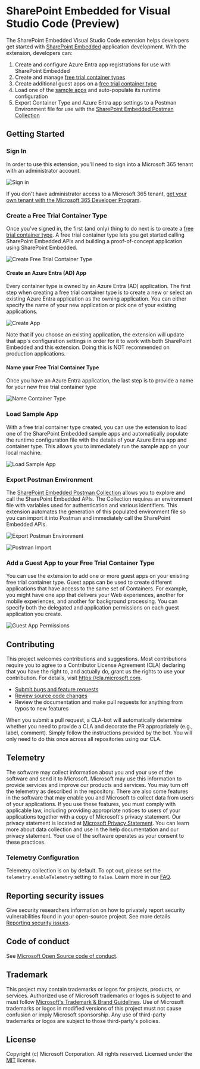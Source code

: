 # SharePoint Embedded for Visual Studio Code (Preview)
The SharePoint Embedded Visual Studio Code extension helps developers get started with [SharePoint Embedded](https://learn.microsoft.com/en-us/sharepoint/dev/embedded/overview) application development. With the extension, developers can:

1. Create and configure Azure Entra app registrations for use with SharePoint Embedded
1. Create and manage [free trial container types](https://learn.microsoft.com/en-us/sharepoint/dev/embedded/concepts/app-concepts/containertypes#sharepoint-embedded-trial-container-types)
1. Create additional guest apps on a [free trial container type](https://learn.microsoft.com/en-us/sharepoint/dev/embedded/concepts/app-concepts/containertypes#sharepoint-embedded-trial-container-types)
1. Load one of the [sample apps](https://github.com/microsoft/SharePoint-Embedded-Samples) and auto-populate its runtime configuration
1. Export Container Type and Azure Entra app settings to a Postman Environment file for use with the [SharePoint Embedded Postman Collection](https://github.com/microsoft/SharePoint-Embedded-Samples/tree/main/Postman)

## Getting Started

### Sign In
In order to use this extension, you'll need to sign into a Microsoft 365 tenant with an administrator account. 

![Sign in](https://github.com/microsoft/SharePoint-Embedded-VS-Code-Extension/assets/108372230/636d45f9-5912-4e2c-9a50-8f5efa472638)

If you don't have administrator access to a Microsoft 365 tenant, [get your own tenant with the Microsoft 365 Developer Program](https://developer.microsoft.com/en-us/microsoft-365/dev-program).

### Create a Free Trial Container Type
Once you've signed in, the first (and only) thing to do next is to create a [free trial container type](https://learn.microsoft.com/en-us/sharepoint/dev/embedded/concepts/app-concepts/containertypes#sharepoint-embedded-trial-container-types). A free trial container type lets you get started calling SharePoint Embedded APIs and building a proof-of-concept application using SharePoint Embedded. 

![Create Free Trial Container Type](https://github.com/microsoft/SharePoint-Embedded-VS-Code-Extension/assets/108372230/a8186b2b-bdf9-400b-820b-2e6ebe51d393)

#### Create an Azure Entra (AD) App
Every container type is owned by an Azure Entra (AD) application. The first step when creating a free trial container type is to create a new or select an existing Azure Entra application as the owning application. You can either specify the name of your new application or pick one of your existing applications. 

![Create App](https://github.com/microsoft/SharePoint-Embedded-VS-Code-Extension/assets/108372230/944ecf1b-491c-4e5c-b887-73a5d709e9c5)

Note that if you choose an existing application, the extension will update that app's configuration settings in order for it to work with both SharePoint Embedded and this extension. Doing this is NOT recommended on production applications. 


#### Name your Free Trial Container Type
Once you have an Azure Entra application, the last step is to provide a name for your new free trial container type

![Name Container Type](https://github.com/microsoft/SharePoint-Embedded-VS-Code-Extension/assets/108372230/f465d36e-57e8-472a-9d10-7374a28b24b1)

### Load Sample App
With a free trial container type created, you can use the extension to load one of the SharePoint Embedded sample apps and automatically populate the runtime configuration file with the details of your Azure Entra app and container type. This allows you to immediately run the sample app on your local machine. 

![Load Sample App](https://github.com/microsoft/SharePoint-Embedded-VS-Code-Extension/assets/108372230/da40cd67-83b3-4da9-b743-159edd2802fa)

### Export Postman Environment
The [SharePoint Embedded Postman Collection](https://github.com/microsoft/SharePoint-Embedded-Samples/tree/main/Postman) allows you to explore and call the SharePoint Embedded APIs. The Collection requires an environment file with variables used for authentication and various identifiers. This extension automates the generation of this populated environment file so you can import it into Postman and immediately call the SharePoint Embedded APIs. 

![Export Postman Environment](https://github.com/microsoft/SharePoint-Embedded-VS-Code-Extension/assets/108372230/a549866d-55e0-4a25-b173-fc532cc7b49e)

![Postman Import](https://github.com/microsoft/SharePoint-Embedded-VS-Code-Extension/assets/108372230/06884e97-7a4c-41ea-8c19-c0eecfd2e624)

### Add a Guest App to your Free Trial Container Type
You can use the extension to add one or more guest apps on your existing free trial container type. Guest apps can be used to create different applications that have access to the same set of Containers. For example, you might have one app that delivers your Web experiences, another for mobile experiences, and another for background processing. You can specify both the delegated and application permissions on each guest application you create. 

![Guest App Permissions](https://github.com/microsoft/SharePoint-Embedded-VS-Code-Extension/assets/108372230/d3394cf6-b174-4c07-8cca-fe742cade70b)


## Contributing
This project welcomes contributions and suggestions. Most contributions require you to agree to a Contributor License Agreement (CLA) declaring that you have the right to, and actually do, grant us the rights to use your contribution. For details, visit https://cla.microsoft.com.

* [Submit bugs and feature requests](https://github.com/microsoft/SharePoint-Embedded-VS-Code-Extension/issues)
* [Review source code changes](https://github.com/microsoft/SharePoint-Embedded-VS-Code-Extension/pulls)
* Review the documentation and make pull requests for anything from typos to new features

When you submit a pull request, a CLA-bot will automatically determine whether you need to provide a CLA and decorate the PR appropriately (e.g., label, comment). Simply follow the instructions provided by the bot. You will only need to do this once across all repositories using our CLA.

## Telemetry
The software may collect information about you and your use of the software and send it to Microsoft. Microsoft may use this information to provide services and improve our products and services. You may turn off the telemetry as described in the repository. There are also some features in the software that may enable you and Microsoft to collect data from users of your applications. If you use these features, you must comply with applicable law, including providing appropriate notices to users of your applications together with a copy of Microsoft's privacy statement. Our privacy statement is located at [Microsoft Privacy Statement](https://go.microsoft.com/fwlink/?LinkID=824704). You can learn more about data collection and use in the help documentation and our privacy statement. Your use of the software operates as your consent to these practices.

### Telemetry Configuration
Telemetry collection is on by default. To opt out, please set the `telemetry.enableTelemetry` setting to `false`. Learn more in our [FAQ](https://code.visualstudio.com/docs/supporting/faq#_how-to-disable-telemetry-reporting).


## Reporting security issues
Give security researchers information on how to privately report security vulnerabilities found in your open-source project. See more details [Reporting security issues](https://docs.opensource.microsoft.com/content/releasing/security.html).

## Code of conduct
See [Microsoft Open Source code of conduct](https://opensource.microsoft.com/codeofconduct).

## Trademark
This project may contain trademarks or logos for projects, products, or services. Authorized use of Microsoft trademarks or logos is subject to and must follow [Microsoft's Trademark & Brand Guidelines](https://www.microsoft.com/legal/intellectualproperty/trademarks/usage/general). Use of Microsoft trademarks or logos in modified versions of this project must not cause confusion or imply Microsoft sponsorship. Any use of third-party trademarks or logos are subject to those third-party's policies.

## License
Copyright (c) Microsoft Corporation. All rights reserved.
Licensed under the [MIT](LICENSE) license.